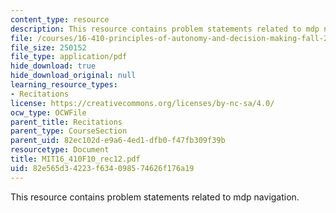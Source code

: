 ```yaml
---
content_type: resource
description: This resource contains problem statements related to mdp navigation.
file: /courses/16-410-principles-of-autonomy-and-decision-making-fall-2010/82e565d34223f634098574626f176a19_MIT16_410F10_rec12.pdf
file_size: 250152
file_type: application/pdf
hide_download: true
hide_download_original: null
learning_resource_types:
- Recitations
license: https://creativecommons.org/licenses/by-nc-sa/4.0/
ocw_type: OCWFile
parent_title: Recitations
parent_type: CourseSection
parent_uid: 82ec102d-e9a6-4ed1-dfb0-f47fb309f39b
resourcetype: Document
title: MIT16_410F10_rec12.pdf
uid: 82e565d3-4223-f634-0985-74626f176a19
---
```

This resource contains problem statements related to mdp navigation.